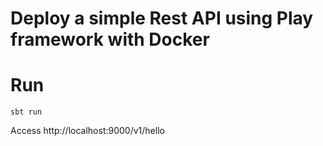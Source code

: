 # Deploy a simple Rest API using Play framework with Docker

# Run

`sbt run`

Access http://localhost:9000/v1/hello

